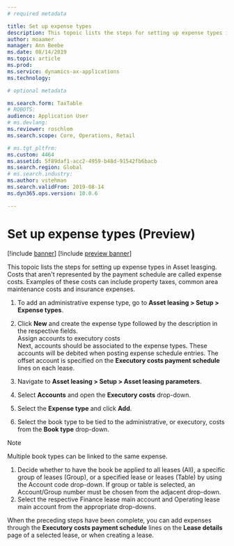 ```yaml
---
# required metadata

title: Set up expense types
description: This topoic lists the steps for setting up expense types in Asset leasging.
author: moaamer
manager: Ann Beebe
ms.date: 08/14/2019
ms.topic: article
ms.prod: 
ms.service: dynamics-ax-applications
ms.technology: 

# optional metadata

ms.search.form: TaxTable
# ROBOTS: 
audience: Application User
# ms.devlang: 
ms.reviewer: roschlom
ms.search.scope: Core, Operations, Retail

# ms.tgt_pltfrm: 
ms.custom: 4464
ms.assetid: 5f89daf1-acc2-4959-b48d-91542fb6bacb
ms.search.region: Global
# ms.search.industry: 
ms.author: vstehman
ms.search.validFrom: 2019-08-14
ms.dyn365.ops.version: 10.0.6

---
```


# Set up expense types (Preview)

[!include [banner](../includes/banner.md)]
[!include [preview banner](../includes/preview-banner.md)]

This topoic lists the steps for setting up expense types in Asset leasging. Costs that aren't represented by the payment schedule are called expense costs. Examples of these costs can include property taxes, common area maintenance costs and insurance expenses. 

1. To add an administrative expense type, go to **Asset leasing > Setup > Expense types**.
2. Click **New** and create the expense type followed by the description in the respective fields.<br>
   Assign accounts to executory costs <br>
   Next, accounts should be associated to the expense types. These accounts will be debited when posting expense schedule entries. The offset account is specified on the **Executory costs payment schedule** lines on each lease.

1.	Navigate to **Asset leasing > Setup > Asset leasing parameters**.
2.	Select **Accounts** and open the **Executory costs** drop-down.
3.	Select the **Expense type** and click **Add**.
4.	Select the book type to be tied to the administrative, or executory, costs from the **Book type** drop-down.

> [!Note]
> Multiple book types can be linked to the same expense.

1. Decide whether to have the book be applied to all leases (All), a specific group of leases (Group), or a specified lease or leases (Table) by using the Account code drop-down. If group or table is selected, an Account/Group number must be chosen from the adjacent drop-down.
2. Select the respective Finance lease main account and Operating lease main account from the appropriate drop-downs.

When the preceding steps have been complete, you can add expenses through the **Executory costs payment schedule** lines on the **Lease details** page of a selected lease, or when creating a lease.

